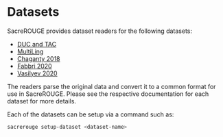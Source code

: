 # Datasets
SacreROUGE provides dataset readers for the following datasets:

- [DUC and TAC](duc-tac/duc-tac.md)
- [MultiLing](multiling/multiling.md)
- [Chaganty 2018](chaganty2018.md)
- [Fabbri 2020](fabbri2020.md)
- [Vasilyev 2020](vasilyev2020.md)

The readers parse the original data and convert it to a common format for use in SacreROUGE.
Please see the respective documentation for each dataset for more details.

Each of the datasets can be setup via a command such as:
```bash
sacrerouge setup-dataset <dataset-name>
```